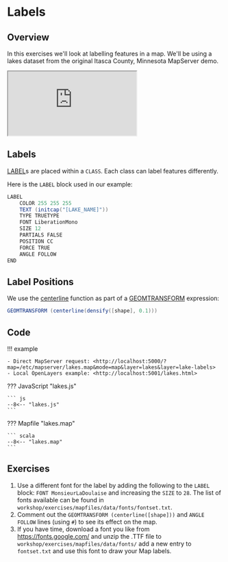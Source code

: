 # Labels

## Overview

In this exercises we'll look at labelling features in a map. We'll be using a lakes dataset from the original Itasca County, Minnesota MapServer demo.

<div class="map">
  <iframe src="https://geographika.github.io/getting-started-with-mapserver-demo/lakes.html"></iframe>
</div>

## Labels

[LABEL](https://mapserver.org/mapfile/label.html)s are placed within a `CLASS`. 
Each class can label features differently.

Here is the `LABEL` block used in our example:

```scala
LABEL
    COLOR 255 255 255
    TEXT (initcap("[LAKE_NAME]"))
    TYPE TRUETYPE 
    FONT LiberationMono
    SIZE 12
    PARTIALS FALSE
    POSITION CC
    FORCE TRUE
    ANGLE FOLLOW
END
```

## Label Positions

We use the [centerline](https://mapserver.org/mapfile/geomtransform.html#centerline) function as part of a [GEOMTRANSFORM](https://mapserver.org/mapfile/geomtransform.html) expression:

``` scala
GEOMTRANSFORM (centerline(densify([shape], 0.1)))
```

## Code

!!! example

    - Direct MapServer request: <http://localhost:5000/?map=/etc/mapserver/lakes.map&mode=map&layer=lakes&layer=lake-labels>
    - Local OpenLayers example: <http://localhost:5001/lakes.html>

??? JavaScript "lakes.js"

    ``` js
    --8<-- "lakes.js"
    ```

??? Mapfile "lakes.map"

    ``` scala
    --8<-- "lakes.map"
    ```

## Exercises

1. Use a different font for the label by adding the following to the `LABEL` block: `FONT MonsieurLaDoulaise` and increasing the `SIZE` to `28`.
   The list of fonts available can be found in `workshop/exercises/mapfiles/data/fonts/fontset.txt`.
2. Comment out the `GEOMTRANSFORM (centerline([shape]))` and `ANGLE FOLLOW` lines (using `#`) to see its effect on the map.
3. If you have time, download a font you like from https://fonts.google.com/ and unzip the .TTF file to `workshop/exercises/mapfiles/data/fonts/`
   add a new entry to `fontset.txt` and use this font to draw your Map labels.
<!--
``` xml
<ServiceExceptionReport xmlns="http://www.opengis.net/ogc" xmlns:xsi="http://www.w3.org/2001/XMLSchema-instance" version="1.3.0" xsi:schemaLocation="http://www.opengis.net/ogc http://schemas.opengis.net/wms/1.3.0/exceptions_1_3_0.xsd">
<ServiceException> msDrawMap(): Image handling error. Failed to draw layer named 'lake-labels'. msGeomTransformShape(): Expression parser error. Failed to process shape expression: centerline([shape]) yyparse(): Expression parser error. Executing centerline failed. msGEOSCenterline(): GEOS library error. Centerline generation failed, try densifying the shapes. </ServiceException>
</ServiceExceptionReport>
```

# EXTENT 26.668678 58.339241 26.796582 58.409410 # EPSG:4326
# adding a value of 0.1 causes the request to take over 5 minutes
# GEOMTRANSFORM (centerline(densify([shape], 0.5)))

# workaround for https://github.com/MapServer/MapServer/issues/7058

-->